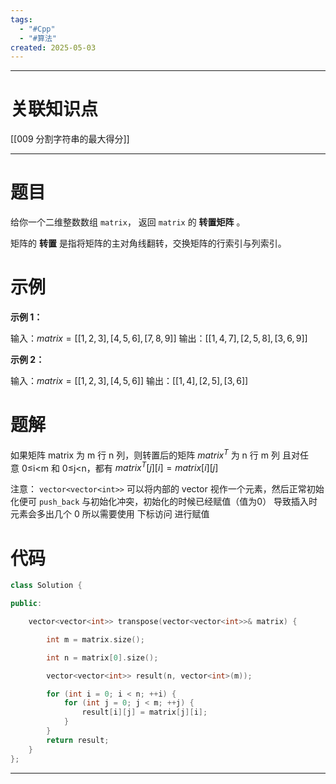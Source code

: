 ```yaml
---
tags:
  - "#Cpp"
  - "#算法"
created: 2025-05-03
---
```



---
# 关联知识点

[[009 分割字符串的最大得分]]

---
# 题目

给你一个二维整数数组 `matrix`， 返回 `matrix` 的 **转置矩阵** 。

矩阵的 **转置** 是指将矩阵的主对角线翻转，交换矩阵的行索引与列索引。

# 示例

**示例 1：**

输入：$matrix = [[1,2,3],[4,5,6],[7,8,9]]$
输出：$[[1,4,7],[2,5,8],[3,6,9]]$

**示例 2：**

输入：$matrix = [[1,2,3],[4,5,6]]$
输出：$[[1,4],[2,5],[3,6]]$

# 题解

如果矩阵 matrix 为 m 行 n 列，则转置后的矩阵 $matrix^T$ 为 n 行 m 列
且对任意 0≤i<m 和 0≤j<n，都有 $matrix^T[j][i]=matrix[i][j]$

注意：
`vector<vector<int>>` 可以将内部的 vector 视作一个元素，然后正常初始化便可
`push_back` 与初始化冲突，初始化的时候已经赋值（值为0）
导致插入时元素会多出几个 0
所以需要使用 下标访问 进行赋值

# 代码

```C++
class Solution {

public:

    vector<vector<int>> transpose(vector<vector<int>>& matrix) {

        int m = matrix.size();

        int n = matrix[0].size();

        vector<vector<int>> result(n, vector<int>(m));

        for (int i = 0; i < n; ++i) {
            for (int j = 0; j < m; ++j) {
                result[i][j] = matrix[j][i];
            }
        }
        return result;
    }
};
```


---
